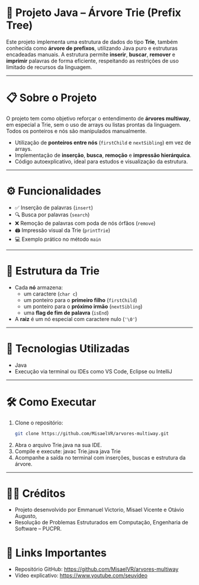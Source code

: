 # 🌳 Projeto Java – Árvore Trie (Prefix Tree)

Este projeto implementa uma estrutura de dados do tipo **Trie**, também conhecida como **árvore de prefixos**, utilizando Java puro e estruturas encadeadas manuais. A estrutura permite **inserir**, **buscar**, **remover** e **imprimir** palavras de forma eficiente, respeitando as restrições de uso limitado de recursos da linguagem.

---

# 📋 Sobre o Projeto

O projeto tem como objetivo reforçar o entendimento de **árvores multiway**, em especial a Trie, sem o uso de arrays ou listas prontas da linguagem. Todos os ponteiros e nós são manipulados manualmente.

- Utilização de **ponteiros entre nós** (`firstChild` e `nextSibling`) em vez de arrays.
- Implementação de **inserção**, **busca**, **remoção** e **impressão hierárquica**.
- Código autoexplicativo, ideal para estudos e visualização da estrutura.

---

# ⚙️ Funcionalidades

- ✅ Inserção de palavras (`insert`)
- 🔍 Busca por palavras (`search`)
- ❌ Remoção de palavras com poda de nós órfãos (`remove`)
- 🖨️ Impressão visual da Trie (`printTrie`)
- 💻 Exemplo prático no método `main`

---

# 🧱 Estrutura da Trie

- Cada **nó** armazena:
  - um caractere (`char c`)
  - um ponteiro para o **primeiro filho** (`firstChild`)
  - um ponteiro para o **próximo irmão** (`nextSibling`)
  - uma **flag de fim de palavra** (`isEnd`)
- A **raiz** é um nó especial com caractere nulo (`'\0'`)

---

# 🚀 Tecnologias Utilizadas

- Java
- Execução via terminal ou IDEs como VS Code, Eclipse ou IntelliJ

---

# 🛠️ Como Executar

1. Clone o repositório:
   ```bash
   git clone https://github.com/MisaelVR/arvores-multiway.git
2. Abra o arquivo Trie.java na sua IDE.
3. Compile e execute:
   javac Trie.java
   java Trie
4. Acompanhe a saída no terminal com inserções, buscas e estrutura da árvore.

---
# 👨‍💼 Créditos
- Projeto desenvolvido por Emmanuel Victorio, Misael Vicente e Otávio Augusto,
- Resolução de Problemas Estruturados em Computação, Engenharia de Software – PUCPR.

# 📌 Links Importantes
- Repositório GitHub: https://github.com/MisaelVR/arvores-multiway
- Vídeo explicativo: https://www.youtube.com/seuvideo
